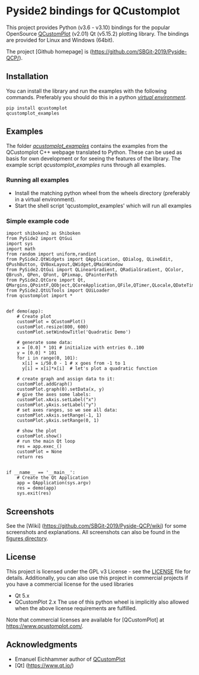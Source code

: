 # Pyside2 bindings for QCustomplot

This project provides Python (v3.6 - v3.10) bindings for the popular OpenSource [QCustomPlot](https://www.qcustomplot.com/) (v2.01) Qt (v5.15.2) plotting library.
The bindings are provided for Linux and Windows (64bit).

The project [Github homepage] is (https://github.com/SBGit-2019/Pyside-QCP/).

## Installation

You can install the library and run the examples with the following commands. Preferably you should do this in a python [*virtual environment*](https://docs.python.org/3/tutorial/venv.html).
```
pip install qcustomplot
qcustomplot_examples
```


## Examples
The folder [*qcustomplot_examples*](https://github.com/SBGit-2019/Pyside-QCP/tree/master/qcustomplot_examples) contains the examples from the QCustomplot C++ webpage translated to Python. 
These can be used as basis for own development or for seeing the features of the library. The example script *qcustomplot_examples* runs through all examples.

### Running all examples
- Install the matching python wheel from the wheels directory (preferably in a virtual environment).
- Start the shell script 'qcustomplot_examples' which will run all examples 


### Simple example code
```
import shiboken2 as Shiboken
from PySide2 import QtGui
import sys
import math
from random import uniform,randint
from PySide2.QtWidgets import QApplication, QDialog, QLineEdit, QPushButton, QVBoxLayout,QWidget,QMainWindow
from PySide2.QtGui import QLinearGradient, QRadialGradient, QColor, QBrush, QPen, QFont, QPixmap, QPainterPath
from PySide2.QtCore import Qt, QMargins,QPointF,QObject,QCoreApplication,QFile,QTimer,QLocale,QDateTime,QDate,QSize,QTime
from PySide2.QtUiTools import QUiLoader
from qcustomplot import *


def demo(app):
    # Create plot
    customPlot = QCustomPlot()
    customPlot.resize(800, 600)
    customPlot.setWindowTitle('Quadratic Demo')

    # generate some data:
    x = [0.0] * 101 # initialize with entries 0..100
    y = [0.0] * 101 
    for i in range(0, 101):
      x[i] = i/50.0 - 1 # x goes from -1 to 1
      y[i] = x[i]*x[i]  # let's plot a quadratic function
    
    # create graph and assign data to it:
    customPlot.addGraph()
    customPlot.graph(0).setData(x, y)
    # give the axes some labels:
    customPlot.xAxis.setLabel("x")
    customPlot.yAxis.setLabel("y")
    # set axes ranges, so we see all data:
    customPlot.xAxis.setRange(-1, 1)
    customPlot.yAxis.setRange(0, 1)

	# show the plot
    customPlot.show()
    # run the main Qt loop
    res = app.exec_()
    customPlot = None
    return res
   

if __name__ == '__main__':
    # Create the Qt Application
    app = QApplication(sys.argv)
    res = demo(app)
    sys.exit(res)
```



## Screenshots
See the [Wiki] (https://github.com/SBGit-2019/Pyside-QCP/wiki) for some screenshots and explanations.
All screenshots can also be found in the [figures directory](https://github.com/SBGit-2019/Pyside-QCP/tree/master/FIG).


## License

This project is licensed under the GPL v3 License - see the [LICENSE](https://github.com/SBGit-2019/Pyside-QCP/blob/master/LICENSE) file for details.
Additionally, you can also use this project in commercial projects if you have a commercial license for the used libraries
- Qt 5.x
- QCustomPlot 2.x
The use of this python wheel is implicitly  also allowed when the above license requirements are fulfilled.

Note that commercial licenses are available for [QCustomPlot] at https://www.qcustomplot.com/.

## Acknowledgments

- Emanuel Eichhammer author of [QCustomPlot](https://www.qcustomplot.com/)
- [Qt] (https://www.qt.io/)




